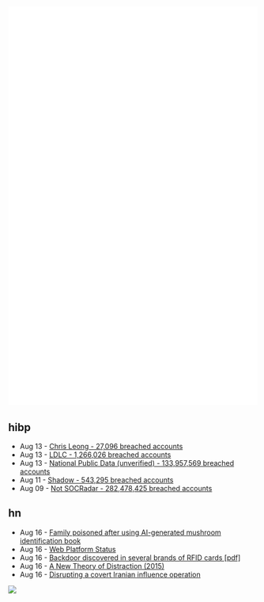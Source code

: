![Metrics](https://raw.githubusercontent.com/phixion/phixion/master/metrics.svg)

## hibp

<!--
for https://github.com/phixion/phixion/blob/main/.github/workflows/feeds.yml
-->
<!--START_SECTION:haveibeenpwnd-->
- Aug 13 - [Chris Leong - 27,096 breached accounts](https://haveibeenpwned.com/PwnedWebsites#ChrisLeong)
- Aug 13 - [LDLC - 1,266,026 breached accounts](https://haveibeenpwned.com/PwnedWebsites#LDLC)
- Aug 13 - [National Public Data (unverified) - 133,957,569 breached accounts](https://haveibeenpwned.com/PwnedWebsites#NationalPublicData)
- Aug 11 - [Shadow - 543,295 breached accounts](https://haveibeenpwned.com/PwnedWebsites#Shadow)
- Aug 09 - [Not SOCRadar - 282,478,425 breached accounts](https://haveibeenpwned.com/PwnedWebsites#NotSOCRadar)
<!--END_SECTION:haveibeenpwnd-->

## hn

<!--
for https://github.com/phixion/phixion/blob/main/.github/workflows/feeds.yml
-->
<!--START_SECTION:hn-->
- Aug 16 - [Family poisoned after using AI-generated mushroom identification book](https://old.reddit.com/r/LegalAdviceUK/comments/1etko9h/family_poisoned_after_using_aigenerated_mushroom/)
- Aug 16 - [Web Platform Status](https://webstatus.dev/)
- Aug 16 - [Backdoor discovered in several brands of RFID cards [pdf]](https://eprint.iacr.org/2024/1275.pdf)
- Aug 16 - [A New Theory of Distraction (2015)](https://www.newyorker.com/culture/cultural-comment/a-new-theory-of-distraction)
- Aug 16 - [Disrupting a covert Iranian influence operation](https://openai.com/index/disrupting-a-covert-iranian-influence-operation/)
<!--END_SECTION:hn-->

<!--
for https://yhype.me
-->
![](https://hit.yhype.me/github/profile?user_id=13013670)
